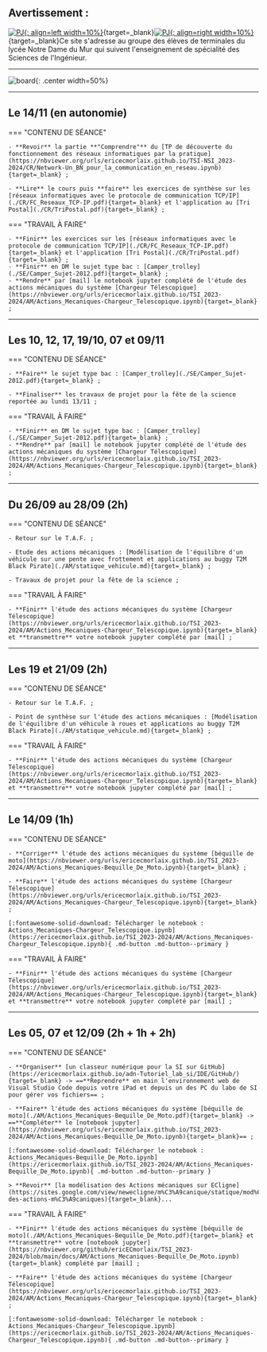 
## Avertissement :

[![PJ](images/undraw_team_re_0bfe.svg "# TEAM-TSI-2023/2024"){: align=left width=10%}](){target=_blank}[![PJ](images/undraw_mailbox_re_dvds.svg "team-tsi-20232024@ecmorlaix.fr"){: align=right width=10%}](mailto:){target=_blank}Ce site s'adresse au groupe des élèves de terminales du lycée Notre Dame du Mur qui suivent l'enseignement de spécialité des Sciences de l'Ingénieur.

<!-- ### Autres liens du groupe :

- [Sharepoint](https://ecmorlaix.sharepoint.com/sites/TEAM-1SI-20212022/Documents%20partages/Forms/AllItems.aspx?CT=1633078246893&RootFolder=%2Fsites%2FTEAM%2D1SI%2D20212022%2FDocuments%20partages%2FGeneral&FolderCTID=0x012000019689D1FEC0FB4E86F4D05CA2B5A0EC){target=_blank}
- [Conversation](https://outlook.office365.com/mail/group/ecmorlaix.fr/team-1si-20212022/email){target=_blank} -->

***

![board](images/undraw_scrum_board_re_wk7v.svg){: .center width=50%}


[mail]: mailto:eric.madec@ecmorlaix.fr "eric.madec@ecmorlaix.fr"

<!-- ***
## Du 29/03

=== "CONTENU DE SÉANCE" 

    - Introduction de RDM, la [Résistance Des Matériaux](./RDM/Cours_RDM.pdf){target="_blank"} ;

    <figure>
        <iframe width="560" height="315" src="https://www.youtube-nocookie.com/embed/MEFKvVCI3mo" title="YouTube video player" frameborder="0" allow="accelerometer; autoplay; clipboard-write; encrypted-media; gyroscope; picture-in-picture" allowfullscreen></iframe>
    </figure>

    - **Faire** les [exercices de RDM](./RDM/Exercices_RDM.pdf){target="_blank"} ;

    <figure>
        <iframe width="560" height="315" src="https://www.youtube-nocookie.com/embed/gk_Pby-m5Wc" title="YouTube video player" frameborder="0" allow="accelerometer; autoplay; clipboard-write; encrypted-media; gyroscope; picture-in-picture" allowfullscreen></iframe>
    </figure>

    - **Faire** le [TP de RDM sous SolidWorks-Simulation](./RDM/TP_rdm_equerre.zip) et produire un compte rendu collectif dans un format numérique ;

=== "TRAVAIL À FAIRE"

    - Pour bien comprendre, **lire** [les diaporamas de NewEcLigne au sujet de la RDM](https://sites.google.com/view/newecligne/m%C3%A9canique/r%C3%A9sistance-des-mat%C3%A9riaux){target="_blank"} ;
    - Pour aller plus loin, **découvrir** une méthode pour [choisir un matériaux](./RDM/Choix_materiaux.pdf){target="_blank"} selon une combinaison de critères...
    - [Grand Oral](https://eduscol.education.fr/729/presentation-du-grand-oral){target=_blank} ;




***
## Du 15/03

=== "Révisions à partir des sujets 2023"

    - [Centres étranger J1](./SE/spe_sciences_ingenieur_2023_centres_etranger_1_sujet_officiel.pdf){target=_blank}
    - [Centres étranger J2](./SE/spe_sciences_ingenieur_2023_centres_etranger_2_sujet_officiel.pdf){target=_blank}
    - [Polynésie J1](./SE/spe_sciences_ingenieur_2023_polynesie_1_sujet_officiel.pdf){target=_blank}


=== "Propositions de correction partagées"

    - [Centres étranger J1](){target=_blank}
    - [Centres étranger J2](){target=_blank}
    - [Polynésie J1](){target=_blank}

***
## Les 01 et 02/03

=== "CONTENU DE SÉANCE" 
    
    - Correction des sujets de bac [Efoil](./SE/Efoil-2022.pdf){target=_blank} et [Robot Barman](./SE/Robot_Barman-2022.pdf){target=_blank} ;    
    - Codeurs de position : **lire** le [cours](./CI/Codeur-Cours.pdf){target=_blank} et **faire** les [exercices](./CI/Codeur-exercices.pdf){target=_blank} (cf : [document ressource détection mécanique et électronique](./CI/Detection_mecanique_electronique.pdf){target=_blank} ;
    - Participation aux [activités d'escape game pour l'accueil des troisièmes](https://ericecmorlaix.github.io/accueil_3/){target=_blank} le 02/03 ;

=== "TRAVAIL À FAIRE"

    - **Faire** le sujet de bac [NINO](./SE/NINO-2022.pdf){target=_blank} ;
    - **Faire** la [mise à jour d'Obsidian pour découvrir les canvas](https://ericecmorlaix.github.io/adn-Tutoriel_Obsidian/7-Options_Plugins/#canvas){target=_blank} ;



***
## Du 01 au 10/02

=== "CONTENU DE SÉANCE" 
    
    - Synthèse partielle du parcours n°3 de la programmation des objets connectés avec la carte [**QuickPi**](https://amazon.quick-pi.org/){target="_blank"} ;
    - [Modelisation_Chaine_De_Puissance-Le_Moteur_du_Slider](https://nbviewer.org/urls/ericecmorlaix.github.io/TSI_2022-2023/CP/Modelisation_Chaine_De_Puissance-Le_Moteur_du_Slider.ipynb){target="_blank"} ;[:fontawesome-solid-download:](https://ericecmorlaix.github.io/TSI_2022-2023/CP/Modelisation_Chaine_De_Puissance-Le_Moteur_du_Slider.ipynb){ .md-button .md-button--primary} ;
    - Moteurs à Courant Continu : **lire** le [cours](./CP/MCC-Cours.pdf){target=_blank} et **faire** les [exercices](./CP/MCC-exercices.pdf){target=_blank} ;
    - Codeurs de position : **lire** le [cours](./CI/Codeur-Cours.pdf){target=_blank} et **faire** les [exercices](./CI/Codeur-exercices.pdf){target=_blank} (cf : [document ressource détection mécanique et électronique](./CI/Detection_mecanique_electronique.pdf){target=_blank} ;

=== "TRAVAIL À FAIRE"

    - **Poursuivre** la programmation des objets connectés avec la carte [**QuickPi**](https://amazon.quick-pi.org/){target="_blank"} :
        - ==**notez, transmettez-moi et conservez** votre code personnel pour chaque parcours pour y retourner d'une fois sur l'autre== ;
        - **conserver** progressivement une trace de vos scripts...

    - ==**Faire** le sujet de bac [Robot Barman](./SE/Robot_Barman-2022.pdf){target=_blank} pour le 27/02== ;


***
## Le 25/01

=== "CONTENU DE SÉANCE" 
    - **Finir** [le TP de Régulation Thermique](./RA/TP_thermique/RegulationThermique-TP.pdf){target="_blank"} à l'aide des documents et fichiers `.psimsch`:
        - [Document ressources](./RA/TP_thermique/RegulationThermique-DR.pdf){target="_blank"} ;
        - [régulation de température T.O.R](./RA/TP_thermique/regulation_de_temperature_TOR.psimsch) ;
        - [régulation de température proportionnelle intégrale](./RA/TP_thermique/regulation_de_temperature_proportionnelle_integrale.psimsch) ;

=== "TRAVAIL À FAIRE"

    - **Reprendre** la programmation des objets connectés avec la carte [**QuickPi**](https://amazon.quick-pi.org/){target="_blank"} :
        - ==**notez, transmettez-moi et conservez** votre code personnel pour chaque parcours pour y retourner d'une fois sur l'autre== ;
        - **conserver** progressivement une trace de vos scripts...

***
## Les 11 et 12/01
=== "CONTENU DE SÉANCE" 
    - Régulation et asservivement :
        - **lire** [Introduction_notions](./RA/Introduction_notions.pdf){target="_blank"} ;
        - parallèlement, **lire** le [Cours](./RA/Cours.pdf){target="_blank"} et **comprendre** les [Exemples](./RA/Exemples.pdf){target="_blank"} ;
        - faire les [Exercices](./RA/Exercices.pdf){target="_blank"} ;

    - Application aux questions 7 et 8 du sujet [Xtrack](./SE/Camera_Mobile.pdf){target="_blank"} ;

=== "TRAVAIL À FAIRE"

    - **regarder** les vidéo :

      <iframe width="560" height="315" src="https://www.youtube-nocookie.com/embed/uqaMfvSmiI8" title="YouTube video player" frameborder="0" allow="accelerometer; autoplay; clipboard-write; encrypted-media; gyroscope; picture-in-picture" allowfullscreen></iframe>

      <iframe width="560" height="315" src="https://www.youtube-nocookie.com/embed/qQxnm6jAkNE" title="YouTube video player" frameborder="0" allow="accelerometer; autoplay; clipboard-write; encrypted-media; gyroscope; picture-in-picture" allowfullscreen></iframe>

    - **Faire** les questions non traitées du sujet [MELODY](./SE/MELODY.pdf){target="_blank"} en particulier Q1.7 à Q1.9 et Q1.22 puis vérifier vos réponses avec [cette proposition de correction](./SE/MELODY-corrige.pdf){target="_blank"} ;


## Du 04 au 09/01

=== "CONTENU DE SÉANCE"

    - Réalisation dans Obsidian avec le module complémentaire [Spaced Repetition](https://www.stephenmwangi.com/obsidian-spaced-repetition/){target=_blank} de [flashcards partagées](https://codimd.apps.education.fr/RSFZVPvBThSooEjjxfdEjA){target=_blank} pour réviser...

    - Faire [le TP de Régulation Thermique](./RA/TP_thermique/RegulationThermique-TP.pdf){target="_blank"} à l'aide des documents et fichiers `.psimsch`:
        - [Document ressources](./RA/TP_thermique/RegulationThermique-DR.pdf){target="_blank"} ;
        - [régulation de température T.O.R](./RA/TP_thermique/regulation_de_temperature_TOR.psimsch) ;
        - [régulation de température proportionnelle intégrale](./RA/TP_thermique/regulation_de_temperature_proportionnelle_integrale.psimsch) ;    

=== "TRAVAIL À FAIRE" 
        
    - Rendre les parties A et E, puis C du sujet [Lyre Imove 5S](./CI/DMX/LyreImove5S.pdf){target="_blank"} et les exercices concernant [Les capteurs et la chaîne d'acquisition](./CI/Acquisition_Capteurs-Cours-Exercices.pdf){target="_blank"} ressource [Capteur_US-HC-SR04.pdf](./CI/Capteur_US-HC-SR04.pdf){target="_blank"} ;

***
## Du 05 au .../12

=== "CONTENU DE SÉANCE"

    - Lire [la fiche de cours Réseaux et Communications](./CI/FC_Reseaux_communication.pdf){target="_blank"} ;
    - Faire [le TP_Reseau_DMX](./CI/DMX/TP_Reseau_DMX.pdf){target="_blank"} à l'aide du matériel et des documents :
        - [Document_ressource-Le_DMX_512](./CI/DMX/Document_ressource-Le_DMX_512.pdf){target="_blank"} ;
        - [Notice_Imove](./CI/DMX/Notice_Imove.pdf){target="_blank"} ;
        - [Documentation_iMove_5S_FR](./CI/DMX/Documentation_iMove_5S_FR.pdf){target="_blank"} ;
    
    - Lire le cours et faire les exercices concernant [Les capteurs et la chaîne d'acquisition](./CI/Acquisition_Capteurs-Cours-Exercices.pdf){target="_blank"} ressource [Capteur_US-HC-SR04.pdf](./CI/Capteur_US-HC-SR04.pdf){target="_blank"} ;

=== "TRAVAIL À FAIRE" 
    
    - **Finir** le [TD de démystification de l'énergie libre](./AM/FREE_ENERGIE.pdf) -> ==Remmettre un compte rendu au format MarkDown par équipe== ;
    - [Exercices complémentaires de dynamique en translation](./AM/dynamique_en_translation_exercice.pdf);
    - **Faire**, dans cet ordre, les parties A et E, puis C du sujet [Lyre Imove 5S](./CI/DMX/LyreImove5S.pdf){target="_blank"} ​;

## Le 02/12

=== "CONTENU DE SÉANCE"

    - Certification PIX ;           
    - Poursuivre le TAF en autonomie ;

=== "TRAVAIL À FAIRE" 
    
    - **Finir** le [TD de démystification de l'énergie libre](./AM/FREE_ENERGIE.pdf) ;
    - [Exercices complémentaires de dynamique en translation](./AM/dynamique_en_translation_exercice.pdf);    

***

## Les 30/11 et 01/12

=== "CONTENU DE SÉANCE"

    - Correction Hobot ;           
    - Colle orale par équipe sur les questions 14 à 19 du sujet original du [robot Camper Trolley](./SE/Camper_Sujet-2012.pdf)

=== "TRAVAIL À FAIRE"
    
    - **Finir** le [TD de démystification de l'énergie libre](./AM/FREE_ENERGIE.pdf) ;
    - [Exercices complémentaires de dynamique en translation](./AM/dynamique_en_translation_exercice.pdf); 


## Le 28/11

=== "CONTENU DE SÉANCE"

    - Evaluation Hobot (équilibre avec frottement) ;           
    - Poursuivre le TAF en autonomie ;

=== "TRAVAIL À FAIRE"
    
    - **Finir** le [TD de démystification de l'énergie libre](./AM/FREE_ENERGIE.pdf) ;
    - [Exercices complémentaires de dynamique en translation](./AM/dynamique_en_translation_exercice.pdf); 

## Le 25/11

=== "CONTENU DE SÉANCE"

    - Colle orale par équipe sur les questions 14 à 19 du sujet original du [robot Camper Trolley](./SE/Camper_Sujet-2012.pdf) 

=== "TRAVAIL À FAIRE"
    
    - **Finir** le [TD de démystification de l'énergie libre](./AM/FREE_ENERGIE.pdf) ;
    - [Exercices complémentaires de dynamique en translation](./AM/dynamique_en_translation_exercice.pdf);    
***
## Les 23 et 24/11

=== "CONTENU DE SÉANCE"

    - Correction évaluation de dynamique en translation et en rotation ;  

=== "TRAVAIL À FAIRE"
    
    - **Finir** les questions 14 à 19 du sujet original du [robot Camper Trolley](./SE/Camper_Sujet-2012.pdf){target=_blank} ;
    - **Finir** le [TD de démystification de l'énergie libre](./AM/FREE_ENERGIE.pdf) ;
    - [Exercices complémentaires de dynamique en translation](./AM/dynamique_en_translation_exercice.pdf);    
***

## Le 18 et 21/11

=== "CONTENU DE SÉANCE"

    - Evaluation de dynamique en translation et en rotation ;           
    - Poursuivre le TAF en autonomie ;

=== "TRAVAIL À FAIRE"
    
    - **Finir** les questions 14 à 19 du sujet original du [robot Camper Trolley](./SE/Camper_Sujet-2012.pdf){target=_blank} ;
    - **Finir** le [TD de démystification de l'énergie libre](./AM/FREE_ENERGIE.pdf) ;
    - [Exercices complémentaires de dynamique en translation](./AM/dynamique_en_translation_exercice.pdf);    
***
## Le 17/11

=== "CONTENU DE SÉANCE"

    - **Correction** [des études du comportement dynamique d'un buggy en translation](./AM/dynamique_translation.md){target=_blank} ;           
    - [TD de démystification de l'énergie libre](./AM/FREE_ENERGIE.pdf) ;

=== "TRAVAIL À FAIRE"

    - [Exercices complémentaires de dynamique en translation](./AM/dynamique_en_translation_exercice.pdf);
    - ==**Se préparer** pour une évaluation de dynamique en translation et en rotation pour le 18/11== ;
    - **Finir** les [applications au buggy T2M Black Pirate](./AM/statique_vehicule.md){target=_blank} ;
    - **Finir** les questions 14 à 19 du sujet original du [robot Camper Trolley](./SE/Camper_Sujet-2012.pdf){target=_blank} ;
    - **Finir** le [TD de démystification de l'énergie libre](./AM/FREE_ENERGIE.pdf) ;    
***
## Le 16/11

=== "CONTENU DE SÉANCE"

    - [Etudes du comportement dynamique d'un solide en rotation et complément énergétique](./AM/dynamique_rotation.md){target=_blank} => ==Correction de l'application au Treuil== ;
           
    - [TD de démystification de l'énergie libre](./AM/FREE_ENERGIE.pdf) ;

=== "TRAVAIL À FAIRE"
    - [Exercices complémentaires de dynamique en translation](./AM/dynamique_en_translation_exercice.pdf);
    - ==**Se préparer** pour une évaluation de dynamique en translation et en rotation pour le 18/11== ;
    - **Finir** les [applications au buggy T2M Black Pirate](./AM/statique_vehicule.md){target=_blank} ;
    - **Finir** [les études du comportement dynamique d'un buggy en translation](./AM/dynamique_translation.md){target=_blank} ;
    - **Répondre** aux questions 14 à 19 du sujet original du [robot Camper Trolley](./SE/Camper_Sujet-2012.pdf){target=_blank} ;
    - **Finir** le [TD de démystification de l'énergie libre](./AM/FREE_ENERGIE.pdf) ;
    
***
## Les 09 et 10/11

=== "CONTENU DE SÉANCE"

    - [Etudes du comportement dynamique d'un solide en rotation et complément énergétique](./AM/dynamique_rotation.md){target=_blank} ;
    

=== "TRAVAIL À FAIRE"

    - **Finir** en DM l'extrait du sujet type bac : [Camper_trolley](./SE/Revisions_TSI-Camper_trolley.pdf){target=_blank} ;
    - **Rendre** par [mail] le notebook jupyter complété de l'étude des actions mécaniques du système [Chargeur Télescopique](https://nbviewer.org/urls/ericecmorlaix.github.io/TSI_2022-2023/AM/Actions_Mecaniques-Chargeur_Telescopique.ipynb){target=_blank} ;
    - **Finir** les [applications au buggy T2M Black Pirate](./AM/statique_vehicule.md){target=_blank} ;
    - **Répondre** aux questions 14 à 19 du sujet original du [robot Camper Trolley](./SE/Camper_Sujet-2012.pdf){target=_blank} ;
    - [Exercices complémentaires de dynamique en translation](./AM/dynamique_en_translation_exercice.pdf)...
***
## Les 19/10

=== "CONTENU DE SÉANCE"

    - [Etudes du comportement dynamique d'un solide en translation](./AM/dynamique_translation.md){target=_blank} ;
    

=== "TRAVAIL À FAIRE"

    - **Finir** en DM l'extrait du sujet type bac : [Camper_trolley](./SE/Revisions_TSI-Camper_trolley.pdf){target=_blank} ;
    - **Rendre** par [mail] le notebook jupyter complété de l'étude des actions mécaniques du système [Chargeur Télescopique](https://nbviewer.org/urls/ericecmorlaix.github.io/TSI_2022-2023/AM/Actions_Mecaniques-Chargeur_Telescopique.ipynb){target=_blank} ;
    - **Finir** les [applications au buggy T2M Black Pirate](./AM/statique_vehicule.md){target=_blank} ;
    - **Répondre** aux questions 14 à 19 du sujet original du [robot Camper Trolley](./SE/Camper_Sujet-2012.pdf){target=_blank} ;
***
## Les 14 et 17/10 

=== "CONTENU DE SÉANCE"

    - **Faire** les [applications au buggy T2M Black Pirate](./AM/statique_vehicule.md){target=_blank} ;
    - **Répondre** aux questions 14 à 19 du sujet original du [robot Camper Trolley](./SE/Camper_Sujet-2012.pdf){target=_blank} ;

=== "TRAVAIL À FAIRE"

    - **Finir** en DM l'extrait du sujet type bac : [Camper_trolley](./SE/Revisions_TSI-Camper_trolley.pdf){target=_blank} ;
    - **Rendre** par [mail] le notebook jupyter complété de l'étude des actions mécaniques du système [Chargeur Télescopique](https://nbviewer.org/urls/ericecmorlaix.github.io/TSI_2022-2023/AM/Actions_Mecaniques-Chargeur_Telescopique.ipynb){target=_blank} ;    


***
## Les 12 et 13/10 

=== "CONTENU DE SÉANCE"

    - [Modélisation de l'équilibre d'un véhicule à roues et applications au buggy T2M Black Pirate](./AM/statique_vehicule.md){target=_blank} ;

=== "TRAVAIL À FAIRE"

    - **Finir** en DM l'extrait du sujet type bac : [Camper_trolley](./SE/Revisions_TSI-Camper_trolley.pdf){target=_blank} ;
    - **Rendre** par [mail] le notebook jupyter complété de l'étude des actions mécaniques du système [Chargeur Télescopique](https://nbviewer.org/urls/ericecmorlaix.github.io/TSI_2022-2023/AM/Actions_Mecaniques-Chargeur_Telescopique.ipynb){target=_blank} ;    


***
## Le 06/10

=== "CONTENU DE SÉANCE"

    - **Finir** l'application des communications réseaux du [Tri Postal](./CI/TriPostal.pdf){target=_blank} ;
    - **Commencer** l'extrait du sujet type bac : [Camper_trolley](./SE/Revisions_TSI-Camper_trolley.pdf){target=_blank} ;

=== "TRAVAIL À FAIRE"

    - **Finir** en DM l'extrait du sujet type bac : [Camper_trolley](./SE/Revisions_TSI-Camper_trolley.pdf){target=_blank} ;
    - **Rendre** par [mail] le notebook jupyter complété de l'étude des actions mécaniques du système [Chargeur Télescopique](https://nbviewer.org/urls/ericecmorlaix.github.io/TSI_2022-2023/AM/Actions_Mecaniques-Chargeur_Telescopique.ipynb){target=_blank} ;


***
## Le 05/10

=== "CONTENU DE SÉANCE"

    - Info du [bac](./bac_SI) ;
    - Correction des exercices sur les [réseaux informatiques avec le protocole de communication TCP/IP](./CI/FC_Reseaux_TCP-IP.pdf){target=_blank} et l'application [Tri Postal](./CI/TriPostal.pdf){target=_blank} ;
    - Vérification de l'exactitude dans la prise de notes pour l'étude des actions mécaniques du système [béquille de moto](https://nbviewer.org/urls/ericecmorlaix.github.io/TSI_2022-2023/AM/Actions_Mecaniques-Bequille_De_Moto.ipynb){target=_blank} ;

=== "TRAVAIL À FAIRE"


 -->
***
## Le 14/11 (en autonomie)

=== "CONTENU DE SÉANCE"

    - **Revoir** la partie **"Comprendre"** du [TP de découverte du fonctionnement des réseaux informatiques par la pratique](https://nbviewer.org/urls/ericecmorlaix.github.io/TSI-NSI_2023-2024/CR/Network-Un_BN_pour_la_communication_en_reseau.ipynb){target=_blank} ;

    - **Lire** le cours puis **faire** les exercices de synthèse sur les [réseaux informatiques avec le protocole de communication TCP/IP](./CR/FC_Reseaux_TCP-IP.pdf){target=_blank} et l'application au [Tri Postal](./CR/TriPostal.pdf){target=_blank} ;

=== "TRAVAIL À FAIRE"

    - **Finir** les exercices sur les [réseaux informatiques avec le protocole de communication TCP/IP](./CR/FC_Reseaux_TCP-IP.pdf){target=_blank} et l'application [Tri Postal](./CR/TriPostal.pdf){target=_blank} ;
    - **Finir** en DM le sujet type bac : [Camper_trolley](./SE/Camper_Sujet-2012.pdf){target=_blank} ;
    - **Rendre** par [mail] le notebook jupyter complété de l'étude des actions mécaniques du système [Chargeur Télescopique](https://nbviewer.org/urls/ericecmorlaix.github.io/TSI_2023-2024/AM/Actions_Mecaniques-Chargeur_Telescopique.ipynb){target=_blank} ;

***
## Les 10, 12, 17, 19/10, 07 et 09/11

=== "CONTENU DE SÉANCE"

    - **Faire** le sujet type bac : [Camper_trolley](./SE/Camper_Sujet-2012.pdf){target=_blank} ;
    
    - **Finaliser** les travaux de projet pour la fête de la science reportée au lundi 13/11 ;

=== "TRAVAIL À FAIRE"

    - **Finir** en DM le sujet type bac : [Camper_trolley](./SE/Camper_Sujet-2012.pdf){target=_blank} ;
    - **Rendre** par [mail] le notebook jupyter complété de l'étude des actions mécaniques du système [Chargeur Télescopique](https://nbviewer.org/urls/ericecmorlaix.github.io/TSI_2023-2024/AM/Actions_Mecaniques-Chargeur_Telescopique.ipynb){target=_blank} ;

***
## Du 26/09 au 28/09 (2h)

=== "CONTENU DE SÉANCE"

    - Retour sur le T.A.F. ;
    
    - Etude des actions mécaniques : [Modélisation de l'équilibre d'un véhicule sur une pente avec frottement et applications au buggy T2M Black Pirate](./AM/statique_vehicule.md){target=_blank} ;

    - Travaux de projet pour la fête de la science ;

    
=== "TRAVAIL À FAIRE"

    - **Finir** l'étude des actions mécaniques du système [Chargeur Télescopique](https://nbviewer.org/urls/ericecmorlaix.github.io/TSI_2023-2024/AM/Actions_Mecaniques-Chargeur_Telescopique.ipynb){target=_blank} et **transmettre** votre notebook jupyter complété par [mail] ;

***
## Les 19 et 21/09 (2h)

=== "CONTENU DE SÉANCE"

    - Retour sur le T.A.F. ;
    
    - Point de synthèse sur l'étude des actions mécaniques : [Modélisation de l'équilibre d'un véhicule à roues et applications au buggy T2M Black Pirate](./AM/statique_vehicule.md){target=_blank} ;

    
=== "TRAVAIL À FAIRE"

    - **Finir** l'étude des actions mécaniques du système [Chargeur Télescopique](https://nbviewer.org/urls/ericecmorlaix.github.io/TSI_2023-2024/AM/Actions_Mecaniques-Chargeur_Telescopique.ipynb){target=_blank} et **transmettre** votre notebook jupyter complété par [mail] ;
    

***
## Le 14/09 (1h)

=== "CONTENU DE SÉANCE"

    - **Corriger** l'étude des actions mécaniques du système [béquille de moto](https://nbviewer.org/urls/ericecmorlaix.github.io/TSI_2023-2024/AM/Actions_Mecaniques-Bequille_De_Moto.ipynb){target=_blank} ;
    
    - **Faire** l'étude des actions mécaniques du système [Chargeur Télescopique](https://nbviewer.org/urls/ericecmorlaix.github.io/TSI_2023-2024/AM/Actions_Mecaniques-Chargeur_Telescopique.ipynb){target=_blank} ;

    [:fontawesome-solid-download: Télécharger le notebook : Actions_Mecaniques-Chargeur_Telescopique.ipynb](https://ericecmorlaix.github.io/TSI_2023-2024/AM/Actions_Mecaniques-Chargeur_Telescopique.ipynb){ .md-button .md-button--primary }

=== "TRAVAIL À FAIRE"

    - **Finir** l'étude des actions mécaniques du système [Chargeur Télescopique](https://nbviewer.org/urls/ericecmorlaix.github.io/TSI_2023-2024/AM/Actions_Mecaniques-Chargeur_Telescopique.ipynb){target=_blank} et **transmettre** votre notebook jupyter complété par [mail] ;
    
***

## Les 05, 07 et 12/09 (2h + 1h + 2h)

=== "CONTENU DE SÉANCE"

    - **Organiser** [un classeur numérique pour la SI sur GitHub](https://ericecmorlaix.github.io/adn-Tutoriel_lab_si/IDE/GitHub/){target=_blank} -> ==**Reprendre** en main l'environnement web de Visual Studio Code depuis votre iPad et depuis un des PC du labo de SI pour gérer vos fichiers== ;

    - **Faire** l'étude des actions mécaniques du système [béquille de moto](./AM/Actions_Mecaniques-Bequille_De_Moto.pdf){target=_blank} -> ==**Compléter** le [notebook jupyter](https://nbviewer.org/urls/ericecmorlaix.github.io/TSI_2023-2024/AM/Actions_Mecaniques-Bequille_De_Moto.ipynb){target=_blank}== ;

    [:fontawesome-solid-download: Télécharger le notebook : Actions_Mecaniques-Bequille_De_Moto.ipynb](https://ericecmorlaix.github.io/TSI_2023-2024/AM/Actions_Mecaniques-Bequille_De_Moto.ipynb){ .md-button .md-button--primary }

    > **Revoir** [la modélisation des Actions mécaniques sur ECligne](https://sites.google.com/view/newecligne/m%C3%A9canique/statique/mod%C3%A9lisation-des-actions-m%C3%A9caniques){target=_blank}...
    

=== "TRAVAIL À FAIRE"

    - **Finir** l'étude des actions mécaniques du système [béquille de moto](./AM/Actions_Mecaniques-Bequille_De_Moto.pdf){target=_blank} et **transmettre** votre [notebook jupyter](https://nbviewer.org/github/ericECmorlaix/TSI_2023-2024/blob/main/docs/AM/Actions_Mecaniques-Bequille_De_Moto.ipynb){target=_blank} complété par [mail] ;

    - **Faire** l'étude des actions mécaniques du système [Chargeur Télescopique](https://nbviewer.org/urls/ericecmorlaix.github.io/TSI_2023-2024/AM/Actions_Mecaniques-Chargeur_Telescopique.ipynb){target=_blank} ;

    [:fontawesome-solid-download: Télécharger le notebook : Actions_Mecaniques-Chargeur_Telescopique.ipynb](https://ericecmorlaix.github.io/TSI_2023-2024/AM/Actions_Mecaniques-Chargeur_Telescopique.ipynb){ .md-button .md-button--primary }

